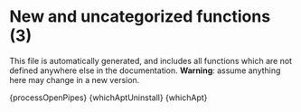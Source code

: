# New and uncategorized functions (3)

This file is automatically generated, and includes all functions which are not defined anywhere else in the documentation. **Warning**: assume anything here may change in a new version.

{processOpenPipes}
{whichAptUninstall}
{whichApt}
